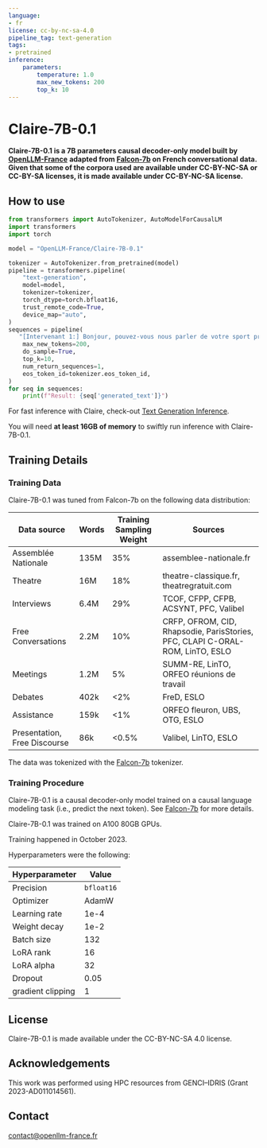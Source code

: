 ```yaml
---
language:
- fr
license: cc-by-nc-sa-4.0
pipeline_tag: text-generation
tags:
- pretrained
inference:
    parameters:
        temperature: 1.0
        max_new_tokens: 200
        top_k: 10
---
```


# Claire-7B-0.1

**Claire-7B-0.1 is a 7B parameters causal decoder-only model built by [OpenLLM-France](https://github.com/OpenLLM-France)**
**adapted from [Falcon-7b](https://huggingface.co/tiiuae/falcon-7b) on French conversational data.**
**Given that some of the corpora used are available under CC-BY-NC-SA or CC-BY-SA licenses, it is made available under CC-BY-NC-SA license.**


## How to use

```python
from transformers import AutoTokenizer, AutoModelForCausalLM
import transformers
import torch

model = "OpenLLM-France/Claire-7B-0.1"

tokenizer = AutoTokenizer.from_pretrained(model)
pipeline = transformers.pipeline(
    "text-generation",
    model=model,
    tokenizer=tokenizer,
    torch_dtype=torch.bfloat16,
    trust_remote_code=True,
    device_map="auto",
)
sequences = pipeline(
   "[Intervenant 1:] Bonjour, pouvez-vous nous parler de votre sport préféré ?\n[Intervenant 2:] Alors euh oui,",
    max_new_tokens=200,
    do_sample=True,
    top_k=10,
    num_return_sequences=1,
    eos_token_id=tokenizer.eos_token_id,
)
for seq in sequences:
    print(f"Result: {seq['generated_text']}")

```

For fast inference with Claire, check-out [Text Generation Inference](https://github.com/huggingface/text-generation-inference).

You will need **at least 16GB of memory** to swiftly run inference with Claire-7B-0.1.

## Training Details

### Training Data

Claire-7B-0.1 was tuned from Falcon-7b on the following data distribution:

| **Data source**               | **Words**  | **Training Sampling Weight** | **Sources**                                         |
|-------------------------------|------------|------------------------------|-----------------------------------------------------|
| Assemblée Nationale           | 135M       | 35%                          | assemblee-nationale.fr                              |
| Theatre                       |  16M       | 18%                          | theatre-classique.fr, theatregratuit.com            |
| Interviews                    |   6.4M     | 29%                          | TCOF, CFPP, CFPB, ACSYNT, PFC, Valibel              |
| Free Conversations            |   2.2M     | 10%                          | CRFP, OFROM, CID, Rhapsodie, ParisStories, PFC, CLAPI C-ORAL-ROM, LinTO, ESLO |
| Meetings                      |   1.2M     |  5%                          | SUMM-RE, LinTO, ORFEO réunions de travail |
| Debates                       |   402k     | <2%                          | FreD, ESLO                                |
| Assistance                    |   159k     | <1%                          | ORFEO fleuron, UBS, OTG, ESLO             |
| Presentation, Free Discourse  |    86k     | <0.5%                        | Valibel, LinTO, ESLO                      |

The data was tokenized with the [Falcon-7b](https://huggingface.co/tiiuae/falcon-7b) tokenizer.

### Training Procedure 

Claire-7B-0.1 is a causal decoder-only model trained on a causal language modeling task (i.e., predict the next token).
See [Falcon-7b](https://huggingface.co/tiiuae/falcon-7b) for more details.

Claire-7B-0.1 was trained on A100 80GB GPUs.

Training happened in October 2023.

Hyperparameters were the following:

| **Hyperparameter** | **Value**  |
|--------------------|------------|
| Precision          | `bfloat16` |
| Optimizer          | AdamW      |
| Learning rate      | 1e-4       |
| Weight decay       | 1e-2       |
| Batch size         | 132        |
| LoRA rank          | 16         |
| LoRA alpha         | 32         |
| Dropout            | 0.05       |
| gradient clipping  | 1          |

## License

Claire-7B-0.1 is made available under the CC-BY-NC-SA 4.0 license.

## Acknowledgements

This work was performed using HPC resources from GENCI–IDRIS (Grant 2023-AD011014561). 

## Contact

contact@openllm-france.fr